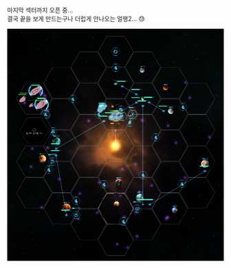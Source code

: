 마지막 섹터까지 오픈 중...  
결국 끝을 보게 만드는구나 더럽게 안나오는 얼행2... :sweat:    

![](../assets/20210518_Last_Sector_Scanning.png)   
